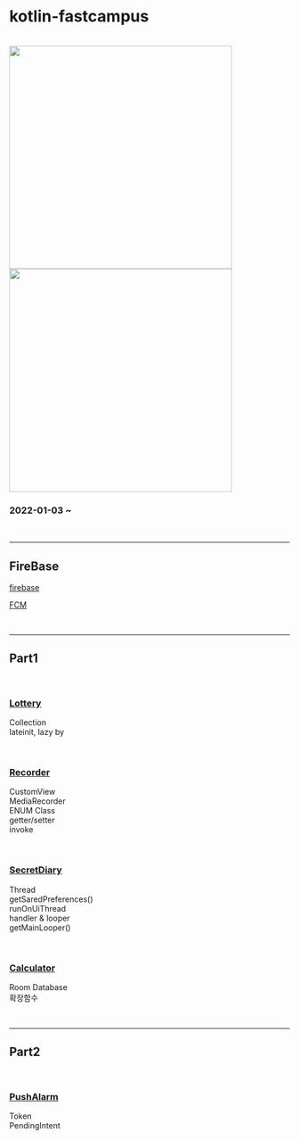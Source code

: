 # kotlin-fastcampus

<br>

<img src="https://blog.kakaocdn.net/dn/d0l1Pv/btqGmONiPmW/OluDzrKeEx79dtll0GFVik/img.png" width = 400px>

<br>

<img src="https://w.namu.la/s/f72189df686d66cdcbb4c7f15e9532c3b897741e559d52c5f4f24da2b064cb3ba6e6bf37ab8bf321c82b16d7836f1993d174ee3364ba8c22c0955ff6f57bf15c12ac965dc77001de7881132b23b8ddd4" width = 400px>

### 2022-01-03 ~

<br>

---

## FireBase

[firebase](firebase/firebase.md)

[FCM](firebase/FirebaseCloudMessaging.md)

<br>

---

## Part1

<br>

### [Lottery](part01/Lottery/README.md)

Collection <br> lateinit, lazy by

<br>

### [Recorder](part01/Recorder/REVIEW.md)

CustomView <br> MediaRecorder <br> ENUM Class <br> getter/setter <br> invoke

<br>

### [SecretDiary](part01/SecretDiary/README.md)

Thread <br> getSaredPreferences() <br> runOnUiThread <br> handler & looper <br> getMainLooper()

<br>

### [Calculator](part01/Calculator/README.md)

Room Database <br> 확장함수

<br>

---

## Part2

<br>

### [PushAlarm](firebase/FirebaseCloudMessaging.md)

Token <br> PendingIntent

<br>
